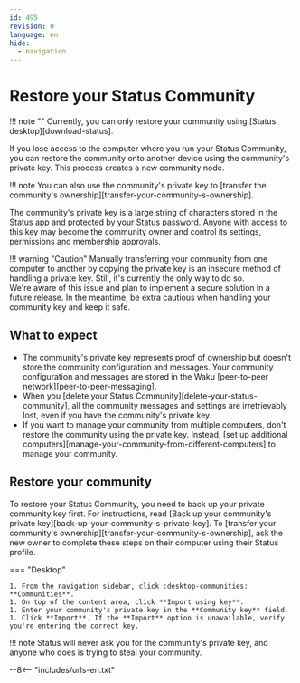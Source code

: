 ```yaml
---
id: 495
revision: 0
language: en
hide:
  - navigation
---
```


# Restore your Status Community

!!! note ""
    Currently, you can only restore your community using [Status desktop][download-status].

If you lose access to the computer where you run your Status Community, you can restore the community onto another device using the community's private key. This process creates a new community node.

!!! note
    You can also use the community's private key to [transfer the community's ownership][transfer-your-community-s-ownership].

The community's private key is a large string of characters stored in the Status app and protected by your Status password. Anyone with access to this key may become the community owner and control its settings, permissions and membership approvals.

!!! warning "Caution"
    Manually transferring your community from one computer to another by copying the private key is an insecure method of handling a private key. Still, it's currently the only way to do so.</br>
    We're aware of this issue and plan to implement a secure solution in a future release. In the meantime, be extra cautious when handling your community key and keep it safe.

## What to expect

- The community's private key represents proof of ownership but doesn't store the community configuration and messages. Your community configuration and messages are stored in the Waku [peer-to-peer network][peer-to-peer-messaging].
- When you [delete your Status Community][delete-your-status-community], all the community messages and settings are irretrievably lost, even if you have the community's private key.
- If you want to manage your community from multiple computers, don't restore the community using the private key. Instead, [set up additional computers][manage-your-community-from-different-computers] to manage your community.

## Restore your community

To restore your Status Community, you need to back up your private community key first. For instructions, read [Back up your community's private key][back-up-your-community-s-private-key]. To [transfer your community's ownership][transfer-your-community-s-ownership], ask the new owner to complete these steps on their computer using their Status profile.

=== "Desktop"

    1. From the navigation sidebar, click :desktop-communities: **Communities**.
    1. On top of the content area, click **Import using key**.
    1. Enter your community's private key in the **Community key** field.
    1. Click **Import**. If the **Import** option is unavailable, verify you're entering the correct key.

!!! note
    Status will never ask you for the community's private key, and anyone who does is trying to steal your community.

--8<-- "includes/urls-en.txt"
